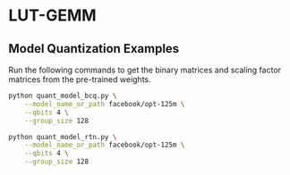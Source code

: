 # LUT-GEMM

## Model Quantization Examples

Run the following commands to get the binary matrices and scaling factor matrices from the pre-trained weights.

``` sh
python quant_model_bcq.py \
    --model_name_or_path facebook/opt-125m \
    --qbits 4 \
    --group_size 128
```

``` sh
python quant_model_rtn.py \
    --model_name_or_path facebook/opt-125m \
    --qbits 4 \
    --group_size 128
```